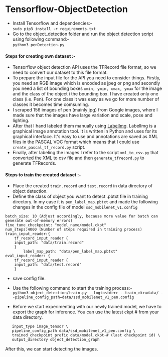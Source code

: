 # Tensorflow-ObjectDetection   
* Install Tensorflow and dependencies:-  
```sudo pip3 install -r requirements.txt```  
* Go to the object_detection folder and run the object detection script using following command:-  
```python3 penDetection.py```
#### Steps for creating own dataset :-  ####  
* Tensorflow object detection API uses the TFRecord file format, so we need to convert our dataset to this file format.  
* To prepare the input file for the API you need to consider things. Firstly, you need an RGB image which is encoded as jpeg or png and secondly you need a list of bounding boxes ```xmin, ymin, xmax, ymax``` for the image and the class of the object i the bounding box. I have created only one class (i.e. Pen). For one class it was easy as we go for more number of classes it becomes time comsuming.  
* I scraped 156 images of pen (mainly jpg) from Google images, where I made sure that the images have large variation and scale, pose and lighting.  
* After that I hand labeled them manually using [LabelImg](https://www.github.com/tzutalin/labelImg). LabelImg is a graphical image annotation tool. It is written in Python and uses for its graphical interface. It's easy to use and annotations are saved as XML files in the PASCAL VOC format which means that I could use ```create_pascal_tf_record.py``` script.  
* Finally, after labeling the images I refer to the script ```xml_to_csv.py``` that converted the XML to csv file and then ```generate_tfrecord.py``` to generate TFRecords.
#### Steps to train the created dataset :-  ####
* Place the created ```train.record``` and ```test.record``` in data directory of object detection.  
* Define the class of object you want to detect .pbtxt file in training directory. In my case it is ```pen_label_map.pbtxt``` and made the following changes in the config file of model ```ssd_mobilenet_v1.config```  
```num_classes: 1 (Number of classes we are detecting)  
batch_size: 10 (Adjust accordingly, because more value for batch can generate out-of-memory errors)  
fine_tune_checkpoint: "model_name/model.ckpt"  
num_steps:4000 (Number of steps required in training process)  
train_input_reader:{  
 	tf_record_input_reader {  
	input_path: "data/train.record"  
	}  
      	label_map_path: "data/pen_label_map.pbtxt"  
eval_input_reader: {  
 	tf_record_input_reader {  
	input_path: "data/test.record"  
	}  
```
* save config file.  
* Use the following command to start the training process:-  
```python3 object_detection/train.py --logtostderr --train_dir=data/ --pipeline_config_path=data/ssd_mobilenet_v1_pen.config```  

* Before we start experimenting with our newly trained model, we have to export the graph for inference. You can use the latest ckpt # from
your data directory.  
```python3 object_detection/export_inference_graph.py \  
   input_type image_tensor \  
   pipeline_config_path data/ssd_mobilenet_v1_pen.config \  
   trained_checkpoint_prefic data/model.ckpt-# (last checkpoint id) \  
   output_directory object_detection_graph  
```
After this, we can start detecting the images.  




